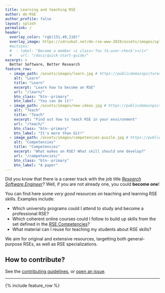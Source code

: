 ```yaml
---
title: Learning and teaching RSE
author: de-RSE
author_profile: false
layout: splash
permalink: /
header:
  overlay_color: "rgb(151,49,110)"
  overlay_image: https://sdruskat.net/de-rse-www-2019/assets/images/splash-background.png
  #actions:
  #  - label: "Become a member <i class='fas fa-user-check'></i>"
  #    url: "/docs/quick-start-guide/"
excerpt: >
  Better Software, Better Research
feature_row:
  - image_path: /assets/images/learn.jpg # https://publicdomainpictures.net/en/view-image.php?image=386648&picture=writing
    alt: "Learn"
    title: "Learn"
    excerpt: "Learn how to become an RSE"
    url: "/learn/"
    btn_class: "btn--primary"
    btn_label: "You can do it!"    
  - image_path: /assets/images/new-ideas.jpg # https://publicdomainpictures.net/en/view-image.php?image=260883&picture=new-ideas
    alt: "Teach"
    title: "Teach"
    excerpt: "Find out how to teach RSE in your environment"
    url: "/teach/"
    btn_class: "btn--primary"
    btn_label: "It's more than Git!"
  - image_path: /assets/images/competencies-puzzle.jpg # https://publicdomainpictures.net/en/view-image.php?image=371469&picture=please-turn-on-your-brain
    alt: "Competencies"
    title: "Competencies"
    excerpt: "What makes an RSE? What skill should one develop?"
    url: "/competencies/"
    btn_class: "btn--primary"
    btn_label: "A paper"
---
```


Did you know that there is a career track with the job title _[Research Software Engineer](https://doi.org/10.5281/zenodo.7994286)_? Well, if you are not already one, you could **become one**!

You can find here some _very good_ resources on teaching and learning RSE skills. Examples include:

- Which university programs could I attend to study and become a professional RSE?
- Which coherent online courses could I follow to build up skills from the set defined in the [RSE Competencies](competencies)?
- What material can I reuse for teaching my students about RSE skills?

We aim for original and extensive resources, targetting both general-purpose RSEs, as well as RSE specializations.

## How to contribute?

See the [contributing guidelines](https://github.com/DE-RSE/learn-and-teach/blob/main/CONTRIBUTING.md), or [open an issue](https://github.com/DE-RSE/learn-and-teach/issues).

------

{% include feature_row %}
